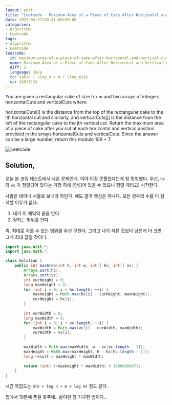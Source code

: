 ```yaml
---
layout: post
title: "Leetcode - Maximum Area of a Piece of Cake After Horizontal and Vertical Cuts"
date: 2022-03-31T20:41:00+09:00
categories:
- Algorithm
- Leetcode
tags:
- Algorithm
- Leetcode
leetcode:
  id: maximum-area-of-a-piece-of-cake-after-horizontal-and-vertical-cuts
  name: Maximum Area of a Piece of Cake After Horizontal and Vertical Cuts
  diff: 2
  language: Java
  tc: $$O(n + \log_n + m + \log_m)$$
  sc: $$O(1)$$
---
```

You are given a rectangular cake of size h x w and two arrays of integers horizontalCuts and verticalCuts where:

horizontalCuts[i] is the distance from the top of the rectangular cake to the ith horizontal cut and similarly, and
verticalCuts[j] is the distance from the left of the rectangular cake to the jth vertical cut.
Return the maximum area of a piece of cake after you cut at each horizontal and vertical position provided in the arrays horizontalCuts and verticalCuts. Since the answer can be a large number, return this modulo 109 + 7.

![Leetcode](https://user-images.githubusercontent.com/8151366/161118991-15352994-9a21-4a1b-afad-70b85dbb3680.png)

## Solution,

오늘 본 코딩 테스트에서 나온 문제인데, 이야 이걸 못풀었다는게 참 멍청했다. 우선, `hc` 와 `vc` 가 정렬되어 있다는 가정 하에 (안되어 있을 수 있으니 정렬 때리고) 시작한다.

사람은 태어나 서울로 보내라 하던가. 얘도 결국 핵심은 하나다. 모든 경우의 수를 다 탐색할 이유가 없다.

1. 내가 이 케잌의 끝을 안다
2. 잘리는 범위를 안다

즉, 최대로 자를 수 있는 범위를 우선 구한다. 그리고 내가 자른 것보다 남은게 더 크면 그게 최대 값일 것이다.

```java
import java.util.*;
import java.math.*;

class Solution {
    public int maxArea(int h, int w, int[] hc, int[] vc) {
        Arrays.sort(hc);
        Arrays.sort(vc);
        int curHeight = 0;
        long maxHeight = 0;
        for (int i = 0; i < hc.length; ++i) {
            maxHeight = Math.max(hc[i] - curHeight, maxHeight);
            curHeight = hc[i];
        }
        
        int curWidth = 0;
        long maxWidth = 0;
        for (int i = 0; i < vc.length; ++i) {
            maxWidth = Math.max(vc[i] - curWidth, maxWidth);
            curWidth = vc[i];
        }
        
        maxWidth = Math.max(maxWidth, w - vc[vc.length - 1]);
        maxHeight = Math.max(maxHeight, h - hc[hc.length - 1]);
        long result = maxHeight * maxWidth;
        
        return (int) ((maxHeight * maxWidth) % 1000000007);
    }
}
```

시간 복잡도는 `O(n + log n + m + log m)` 정도 같다. 

집에서 10분에 푼걸 못푸네.. 삶이란 참 기구한 법이다..